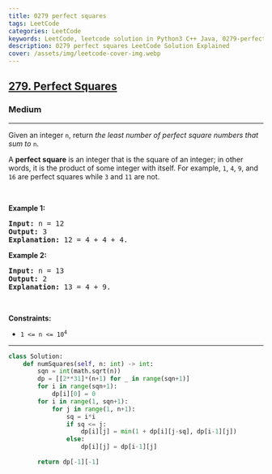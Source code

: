 ```yaml
---
title: 0279 perfect squares
tags: LeetCode
categories: LeetCode
keywords: LeetCode, leetcode solution in Python3 C++ Java, 0279-perfect-squares solution
description: 0279 perfect squares LeetCode Solution Explained
cover: /assets/img/leetcode-cover-img.webp
---
```



<h2><a href="https://leetcode.com/problems/perfect-squares/">279. Perfect Squares</a></h2><h3>Medium</h3><hr><div><p>Given an integer <code>n</code>, return <em>the least number of perfect square numbers that sum to</em> <code>n</code>.</p>

<p>A <strong>perfect square</strong> is an integer that is the square of an integer; in other words, it is the product of some integer with itself. For example, <code>1</code>, <code>4</code>, <code>9</code>, and <code>16</code> are perfect squares while <code>3</code> and <code>11</code> are not.</p>

<p>&nbsp;</p>
<p><strong class="example">Example 1:</strong></p>

<pre><strong>Input:</strong> n = 12
<strong>Output:</strong> 3
<strong>Explanation:</strong> 12 = 4 + 4 + 4.
</pre>

<p><strong class="example">Example 2:</strong></p>

<pre><strong>Input:</strong> n = 13
<strong>Output:</strong> 2
<strong>Explanation:</strong> 13 = 4 + 9.
</pre>

<p>&nbsp;</p>
<p><strong>Constraints:</strong></p>

<ul>
	<li><code>1 &lt;= n &lt;= 10<sup>4</sup></code></li>
</ul>
</div>

---




```python
class Solution:
    def numSquares(self, n: int) -> int:
        sqn = int(math.sqrt(n))
        dp = [[2**31]*(n+1) for _ in range(sqn+1)]
        for i in range(sqn+1):
            dp[i][0] = 0
        for i in range(1, sqn+1):
            for j in range(1, n+1):
                sq = i*i
                if sq <= j:
                    dp[i][j] = min(1 + dp[i][j-sq], dp[i-1][j])
                else:
                    dp[i][j] = dp[i-1][j]
        
        return dp[-1][-1]
```
